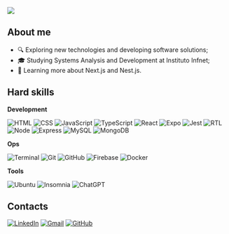 ![](https://komarev.com/ghpvc/?username=renatozr&color=006bed)

## About me

- :mag: Exploring new technologies and developing software solutions;
- 🎓 Studying Systems Analysis and Development at Instituto Infnet;<!-- - 💼 Working as a {position} at {company}; -->
- 🌱 Learning more about Next.js and Nest.js.

## Hard skills

**Development**

![HTML](https://img.shields.io/badge/-HTML-333333?style=flat&logo=html5)
![CSS](https://img.shields.io/badge/-CSS-333333?style=flat&logoColor=dodgerblue&logo=css3)
![JavaScript](https://img.shields.io/badge/-JavaScript-333333?style=flat&logo=javascript)
![TypeScript](https://img.shields.io/badge/-TypeScript-333333?style=flat&logo=typescript)
![React](https://img.shields.io/badge/-React-333333?style=flat&logo=react)
![Expo](https://img.shields.io/badge/-Expo-333333?style=flat&logo=expo)
![Jest](https://img.shields.io/badge/-Jest-333333?style=flat&logoColor=limegreen&logo=jest)
![RTL](https://img.shields.io/badge/-RTL-333333?style=flat&logo=testing-library)
![Node](https://img.shields.io/badge/-Node-333333?style=flat&logo=node.js)
![Express](https://img.shields.io/badge/-Express-333333?style=flat&logo=express)
![MySQL](https://img.shields.io/badge/-MySQL-333333?style=flat&logo=mysql)
![MongoDB](https://img.shields.io/badge/-MongoDB-333333?style=flat&logo=mongodb)

**Ops**

![Terminal](https://img.shields.io/badge/-Shell-333333?style=flat&logo=gnu-bash&logoColor=white)
![Git](https://img.shields.io/badge/-Git-333333?style=flat&logo=git)
![GitHub](https://img.shields.io/badge/-GitHub-333333?style=flat&logo=github)
![Firebase](https://img.shields.io/badge/-Firebase-333333?style=flat&logoColor=ffcd34&logo=firebase)
![Docker](https://img.shields.io/badge/-Docker-333333?style=flat&logo=docker)

**Tools**

![Ubuntu](https://img.shields.io/badge/-Ubuntu-333333?style=flat&logo=ubuntu)
![Insomnia](https://img.shields.io/badge/-Insomnia-333333?style=flat&logoColor=5849BE&logo=insomnia)
![ChatGPT](https://img.shields.io/badge/-ChatGPT-333333?style=flat&logoColor=74aa9c&logo=openai)

<!-- - <br/>

<a href="https://github.com/renatozr" title="Renato's profile">
  <img height="180em" src="https://github-readme-stats.vercel.app/api?username=renatozr&theme=react&show_icons=true" />
</a> -->

## Contacts

[![LinkedIn](https://img.shields.io/badge/-LinkedIn-blue?style=flat-square&logo=Linkedin&logoColor=white&link=https://www.linkedin.com/in/renatozr11)](https://www.linkedin.com/in/renatozr11)
[![Gmail](https://img.shields.io/badge/-Gmail-D14836?style=flat-square&logo=Gmail&logoColor=white&link=mailto:renatozr07@gmail.com)](mailto:renatozr07@gmail.com)
[![GitHub](https://img.shields.io/github/followers/renatozr?label=follow&style=social)](https://github.com/renatozr)
